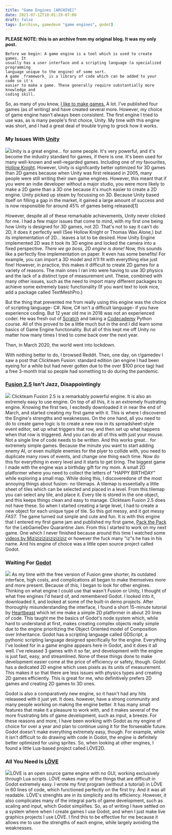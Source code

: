 ```yaml
---
title: "Game Engines [ARCHIVE]"
date: 2021-07-12T10:01:29-07:00
draft: false
tags: [archive, gamedevm "game engines", godot]
---
```

**PLEASE NOTE: this is an archive from my original blog. It was my only post.**

```
Before we begin: A game engine is a tool which is used to create games. It
usually has a user interface and a scripting language (a specialized programming
language unique to the engine) of some sort.  
A game _framework_ is a library of code which can be added to your code so it's
easier to make a game. These generally require substantially more knowledge and
coding skill.
```

So, as many of you know, [I like to make games.](https://intangiblematter.itch.io)
A lot. I've published four games (as
of writing) and have created several more. However, my choice of game engine
hasn't always been consistent. The first engine I tried to use was, as is many
people's first choice, Unity. My time with this engine was short, and I had a
great deal of trouble trying to grock how it works.

### My Issues With [Unity](https://unity,com)

![](/media/game-engines-2021-07-12/unity.svg)Unity is a great engine... for some
people. It's very powerful, and it's become the industry standard for games, if
there is one. It's been used for many well-known and well-regarded games.
Including one of my favourites, [Hollow Knight](https://www.hollowknight.com/).
However, Unity is signifcantly better optimized for 3D games than 2D games
because when Unity was first released in 2005, many people were still writing
their own game engines. However, this meant that if you were an indie developer
without a major studio, you were more likely to make a 2D game than a 3D one
because it's much easier to create a 2D engine. Unity picked up steam by
focussing on 3D. Because Unity based itself on filling a gap in the market, it
gained a large amount of success and is now responsible for around 45% of games
being released\[1\]

However, despite all of these remarkable achievements, Unity never clicked for
me. I had a few major issues that come to mind, with my first one being how
Unity is designed for 3D games, not 2D. That's not to say it can't do 2D, it
does it perfectly well (See Hollow Knight or Thomas Was Alone,) but its
implementation of 2D... leaves a lot to be desired. How Unity Engine implemented
2D was it took its 3D engine and locked the camera into a fixed perspective.
_There we go boss, 2D engine is done!_ Now, this sounds like a perfectly fine
implementation on paper. It even has some benefits! For example, you can import
a 3D model and it'll fit with everything else just fine! However, in practice,
this makes it difficult to create 2D games for a variety of reasons. The main
ones I ran into were having to use 3D physics and the lack of a distinct type of
measurement unit. These, combined with many other issues, such as the need to
import many different packages to achieve some extremely basic functionality (If
you want text to look nice, add a package called TextMeshPro.)

But the thing that prevented me from really using this engine was the choice of
scripting language- C#. Now, C# isn't a difficult language- if you have
experience coding. But 12 year old me in 2018 was not an experienced coder. He
was fresh out of [Scratch](https://scratch.mit.edu) and taking a
[Codecademy](https://codecademy.com) Python course. All of this proved to be a
little much but in the end I did learn some basics of Game Engine functionality.
But all of this kept me off Unity no matter how many times I tried to come back
over the next year.

Then, in March 2020, the world went into lockdown.

With nothing better to do, I browsed Reddit. Then, one day, on r/gamedev I saw a
post that Clickteam Fusion: standard edition (an engine I had been eyeing for a
while but had never gotten due to the over $100 price tag) had a free 3-month
trial so people had something to do during the pandemic.

### [Fusion 2.5](https://clickteam.com) Isn't Jazz, Disappointingly

![](/media/game-engines-2021-07-12/fusion.svg) Clickteam Fusion 2.5 is a
remarkably powerful engine. It is also an extremely easy to use engine. On top
of all this, it is an extremely frustrating engine. Knowing the first two, I
excitedly downloaded it in near the end of March, and started creating my first
game with it. This is where I discovered the Engine's strengths and weaknesses.
On the one hand, all you need to do to create game logic is to create a new row
in its spreadsheet-style event editor, set up what triggers that row, and then
set up what happens when that row is triggered. And you can do all of this with
just your mouse. Not a single line of code needs to be written. And this works
great... for extremely simple games. Because the minute you want to start adding
enemy AI, or even multiple enemies for the plyer to collide with, you need to
duplicate many rows of events, and change one thing each time. Now do this for
everything in every level and it starts to get tiring. The biggest game I made
with the engine was a birthday gift for my mom. A small 2D platformer where you
need to collect the letters of "HAPPY BIRTHDAY" while exploring a small map.
While doing this, I discoveredone of the most annoying things about fusion- no
tilemaps. A tilemap is essentially a little sheet of tiles which can be selected
and placed in a level. From this tilemap you can select any tile, and place it.
Every tile is stored in the one object, and this keeps things clean and easy to
manage. Clickteam Fusion 2.5 does not have these. So when I started creating a
large level, I had to create a new object for each unique type of tile. So this
got messy, and it got messy _FAST._ The game turned out simple and cute and fun.
It is with this engine that I entered my first game jam and published my first
game, [Pack the Pack](https://intangiblematter.itch.io/pack-the-pack/) for the
LebGameDev Quarantine Jam. From this I started to work on my next game. One
which I never finished because around this time I watched some 
[videos by Miziziziziziziziziziz](https://www.youtube.com/watch?v=mtIW9h1-bxk&list=PLmugv6_kd0qMgc7Bd2gO7cbfrdBIQrdpV)
or however the fuck many "iz"s he has in his name. And his engine of choice was
a little open source project called Godot.

### Waiting For [Godot](https://godotengine.org)

![](/media/game-engines-2021-07-12/godotc.svg) As my time with the free version
of Fusion grew shorter, its outdated interface, high costs, and complications
all began to make themselves more and more present. Because of this, I began to
look for other engines. Thinking on what engine I could use that wasn't Fusion
or Unity, I thought of what free engines I'd heard of, and remembered Godot. I
looked into it, downloaded it, and looked at some of the built-in demo projects.
After thoroughly misunderstanding the interface, I found a short 15-minute
tutorial by [Heartbeast](https://www.youtube.com/c/uheartbeast) which let me
make a simple 2D platformer in about 20 lines of code. This taught me the basics
of Godot's node system which, while hard to understand at first, makes creating
complex objects really simple due to the engine prioritizing the Object Oriented
model of Composition over Inheritance. Godot has a scripting language called
GDScript, a pythonic scripting language designed specifically for the engine.
Everything I've looked for in a game engine appears here in Godot, and it does
it all well. I've released 3 games with it so far, and development with the
engine is just fast, easy, and streamlined. None of these things done to make
development easier come at the price of efficiency or safety, though. Godot has
a dedicated 2D engine which uses pixels as its units of measurement. This makes
it so that there are less issues with physics types and creating 2D games
efficiently. This is great for me, who definitively prefers 2D games and
creating 2D games to 3D ones.

Godot is also a comparatively new engine, so it hasn't had any hits releaseed
with it just yet. It does. however, have a strong community and many people
working on making the engine better. It has many small features that make it a
pleasure to work with, and it makes several of the more frustrating bits of game
development, such as input, a breeze. For these reasons and more, I have been
working with Godot as my engine of choice for over a year and plan to continue
using it for the forseeable future. Godot doesn't make everything extremely
easy, though. For example, while it isn't difficult to do drawing with code in
Godot, the engine is definitely better optimized for using sprites. So, when
looking at other engines, I found a little Lua-based project called LÖVE2D.

### All You Need Is [LÖVE](https://love2d.org)

![](/media/game-engines-2021-07-12/lovec.svg)LÖVE is an open source game engine
with no GUI, working exclusively through Lua scripts. LÖVE makes many of the
things that are difficult in Godot extremely easy. I wrote my first program
(without a tutorial) in LÖVE in 60 lines of code, which functioned perfectly on
the first try. And it was all readable. LÖVE's strenghts are in its simplicity
and its efficiency. However, it also complicates many of the integral parts of
game development, such as scaling and input, which Godot simplifies. So, as of
writing I have settled on a system where when I create games I use Godot, and
when I just make live graphics projects I use LÖVE. I find this to be effective
for me because it allows me to use the strengths of each engine, while largely
avoiding the weaknesses.

